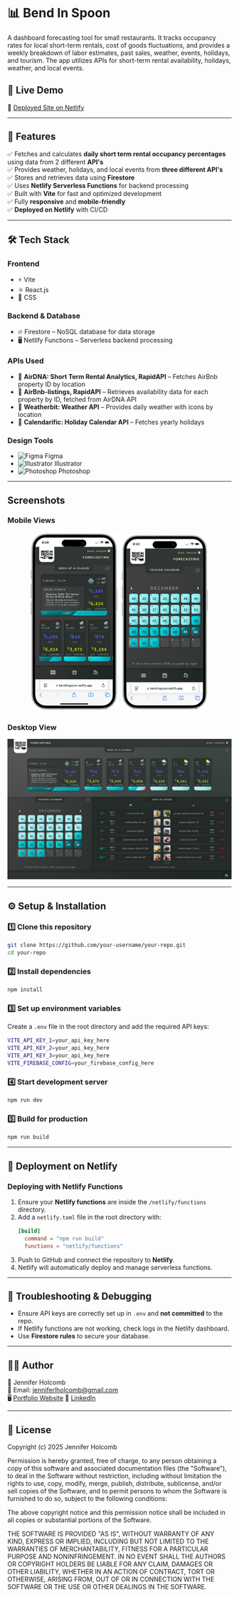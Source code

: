 # **📊 Bend In Spoon**  

A dashboard forecasting tool for small restaurants. It tracks occupancy rates for local short-term rentals, cost of goods fluctuations, and provides a weekly breakdown of labor estimates, past sales, weather, events, holidays, and tourism. The app utilizes APIs for short-term rental availability, holidays, weather, and local events. 

## 🚀 **Live Demo**  
🔗 [Deployed Site on Netlify](https://bendinspoon.netlify.app/)  

---

## 📌 **Features**  
✅ Fetches and calculates **daily short term rental occupancy percentages** using data from 2 different **API's**  
✅ Provides weather, holidays, and local events from **three different API's**  
✅ Stores and retrieves data using **Firestore**  
✅ Uses **Netlify Serverless Functions** for backend processing  
✅ Built with **Vite** for fast and optimized development  
✅ Fully **responsive** and **mobile-friendly**  
✅ **Deployed on Netlify** with CI/CD  

---

## 🛠️ **Tech Stack**  

### **Frontend**  
- ⚡ Vite
- ⚛️ React.js
- 🎨 CSS

### **Backend & Database**  
- 🔥 Firestore – NoSQL database for data storage  
- 🖥️ Netlify Functions – Serverless backend processing  

### **APIs Used**  
- 📡 **AirDNA: Short Term Rental Analytics, RapidAPI** – Fetches AirBnb property ID by location  
- 📡 **AirBnb-listings, RapidAPI** – Retrieves availability data for each property by ID, fetched from AirDNA API
- 📡 **Weatherbit: Weather API** – Provides daily weather with icons by location
- 📡 **Calendarific: Holiday Calendar API** – Fetches yearly holidays

### **Design Tools**
- <img src="https://upload.wikimedia.org/wikipedia/commons/3/33/Figma-logo.svg" alt="Figma" width="20"> Figma
- <img src="https://upload.wikimedia.org/wikipedia/commons/f/fb/Adobe_Illustrator_CC_icon.svg" alt="Illustrator" width="20"> Illustrator
- <img src="https://upload.wikimedia.org/wikipedia/commons/a/af/Adobe_Photoshop_CC_icon.svg" alt="Photoshop" width="20"> Photoshop


---

## Screenshots

### Mobile Views
<p align="center">
  <img src="./public/img/BendInSpoon_week.webp" alt="Mobile Screenshot 1" width="200"/>
  <img src="./public/img/BendInSpoon_tourism.webp" alt="Mobile Screenshot 2" width="200"/>
</p>

### Desktop View  
<p align="center">
  <img src="./public/img/BendInSpoon_desktop.webp" alt="Desktop Screenshot" width="700"/>  
</p>

---

## ⚙️ **Setup & Installation**  

### **1️⃣ Clone this repository**  
```sh
git clone https://github.com/your-username/your-repo.git
cd your-repo
```

### **2️⃣ Install dependencies**  
```sh
npm install
```

### **3️⃣ Set up environment variables**  
Create a `.env` file in the root directory and add the required API keys:  
```sh
VITE_API_KEY_1=your_api_key_here
VITE_API_KEY_2=your_api_key_here
VITE_API_KEY_3=your_api_key_here
VITE_FIREBASE_CONFIG=your_firebase_config_here
```

### **4️⃣ Start development server**  
```sh
npm run dev
```

### **5️⃣ Build for production**  
```sh
npm run build
```

---

## 🚀 **Deployment on Netlify**  

### **Deploying with Netlify Functions**  
1. Ensure your **Netlify functions** are inside the `/netlify/functions` directory.  
2. Add a `netlify.toml` file in the root directory with:  
   ```toml
   [build]
     command = "npm run build"
     functions = "netlify/functions"
   ```  
3. Push to GitHub and connect the repository to **Netlify**.  
4. Netlify will automatically deploy and manage serverless functions.  

---

## 🐞 **Troubleshooting & Debugging**  
- Ensure API keys are correctly set up in `.env` and **not committed** to the repo.  
- If Netlify functions are not working, check logs in the Netlify dashboard.  
- Use **Firestore rules** to secure your database.  

---

## 👨‍💻 **Author**  
👤 Jennifer Holcomb  
📧 Email: jenniferlholcomb@gmail.com  
🖥️ [Portfolio Website](https://jenholcomb.netlify.app) 
🔗 [LinkedIn](https://www.linkedin.com/in/jennifer-holcomb-pdx/)

---

## 📜 **License**  
 
Copyright (c) 2025 Jennifer Holcomb

Permission is hereby granted, free of charge, to any person obtaining a copy of this software and associated documentation files (the "Software"), to deal in the Software without restriction, including without limitation the rights to use, copy, modify, merge, publish, distribute, sublicense, and/or sell copies of the Software, and to permit persons to whom the Software is furnished to do so, subject to the following conditions:

The above copyright notice and this permission notice shall be included in all copies or substantial portions of the Software.

THE SOFTWARE IS PROVIDED "AS IS", WITHOUT WARRANTY OF ANY KIND, EXPRESS OR IMPLIED, INCLUDING BUT NOT LIMITED TO THE WARRANTIES OF MERCHANTABILITY, FITNESS FOR A PARTICULAR PURPOSE AND NONINFRINGEMENT. IN NO EVENT SHALL THE AUTHORS OR COPYRIGHT HOLDERS BE LIABLE FOR ANY CLAIM, DAMAGES OR OTHER LIABILITY, WHETHER IN AN ACTION OF CONTRACT, TORT OR OTHERWISE, ARISING FROM, OUT OF OR IN CONNECTION WITH THE SOFTWARE OR THE USE OR OTHER DEALINGS IN THE SOFTWARE.
